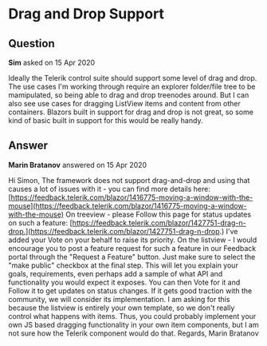# Drag and Drop Support

## Question

**Sim** asked on 15 Apr 2020

Ideally the Telerik control suite should support some level of drag and drop. The use cases I'm working through require an explorer folder/file tree to be mamipulated, so being able to drag and drop treenodes around. But I can also see use cases for dragging ListView items and content from other containers. Blazors built in support for drag and drop is not great, so some kind of basic built in support for this would be really handy.

## Answer

**Marin Bratanov** answered on 15 Apr 2020

Hi Simon, The framework does not support drag-and-drop and using that causes a lot of issues with it - you can find more details here: [https://feedback.telerik.com/blazor/1416775-moving-a-window-with-the-mouse](https://feedback.telerik.com/blazor/1416775-moving-a-window-with-the-mouse) On treeview - please Follow this page for status updates on such a feature: [https://feedback.telerik.com/blazor/1427751-drag-n-drop.](https://feedback.telerik.com/blazor/1427751-drag-n-drop.) I've added your Vote on your behalf to raise its priority. On the listview - I would encourage you to post a feature request for such a feature in our Feedback portal through the "Request a Feature" button. Just make sure to select the "make public" checkbox at the final step. This will let you explain your goals, requirements, even perhaps add a sample of what API and functionality you would expect it exposes. You can then Vote for it and Follow it to get updates on status changes. If it gets good traction with the community, we will consider its implementation. I am asking for this because the listview is entirely your own template, so we don't really control what happens with items. Thus, you could probably implement your own JS based dragging functionality in your own item components, but I am not sure how the Telerik component would do that. Regards, Marin Bratanov
